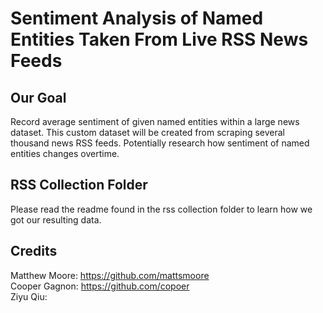 # Sentiment Analysis of Named Entities Taken From Live RSS News Feeds

## Our Goal

Record average sentiment of given named entities within a large news dataset. This custom dataset will be created from scraping several thousand news RSS feeds. Potentially research how sentiment of named entities changes overtime.


## RSS Collection Folder

Please read the readme found in the rss collection folder to learn how we got our resulting data.

## Credits

Matthew Moore: https://github.com/mattsmoore <br>
Cooper Gagnon: https://github.com/copoer <br>
Ziyu Qiu: 

